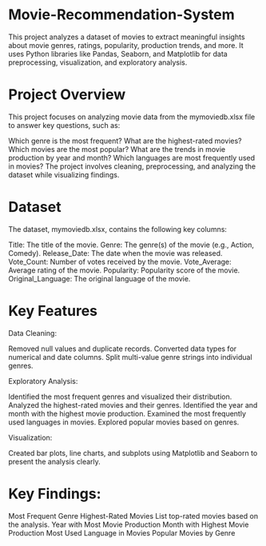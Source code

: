 # Movie-Recommendation-System

This project analyzes a dataset of movies to extract meaningful insights about movie genres, ratings, popularity, production trends, and more. It uses Python libraries like Pandas, Seaborn, and Matplotlib for data preprocessing, visualization, and exploratory analysis.

# Project Overview
This project focuses on analyzing movie data from the mymoviedb.xlsx file to answer key questions, such as:

Which genre is the most frequent?
What are the highest-rated movies?
Which movies are the most popular?
What are the trends in movie production by year and month?
Which languages are most frequently used in movies?
The project involves cleaning, preprocessing, and analyzing the dataset while visualizing findings.

# Dataset
The dataset, mymoviedb.xlsx, contains the following key columns:

Title: The title of the movie.
Genre: The genre(s) of the movie (e.g., Action, Comedy).
Release_Date: The date when the movie was released.
Vote_Count: Number of votes received by the movie.
Vote_Average: Average rating of the movie.
Popularity: Popularity score of the movie.
Original_Language: The original language of the movie.


# Key Features

Data Cleaning:

Removed null values and duplicate records.
Converted data types for numerical and date columns.
Split multi-value genre strings into individual genres.

Exploratory Analysis:

Identified the most frequent genres and visualized their distribution.
Analyzed the highest-rated movies and their genres.
Identified the year and month with the highest movie production.
Examined the most frequently used languages in movies.
Explored popular movies based on genres.

Visualization:

Created bar plots, line charts, and subplots using Matplotlib and Seaborn to present the analysis clearly.

# Key Findings:

Most Frequent Genre
Highest-Rated Movies
List top-rated movies based on the analysis.
Year with Most Movie Production
Month with Highest Movie Production
Most Used Language in Movies
Popular Movies by Genre

